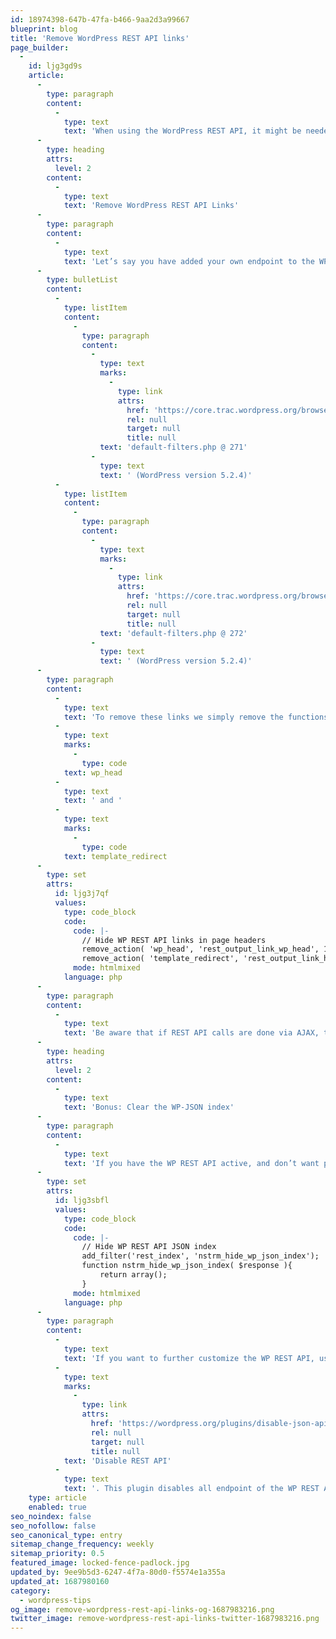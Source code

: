 ```yaml
---
id: 18974398-647b-47fa-b466-9aa2d3a99667
blueprint: blog
title: 'Remove WordPress REST API links'
page_builder:
  -
    id: ljg3gd9s
    article:
      -
        type: paragraph
        content:
          -
            type: text
            text: 'When using the WordPress REST API, it might be needed to hide some WP REST API links from the page source to the outside world. Here’s how to do that.'
      -
        type: heading
        attrs:
          level: 2
        content:
          -
            type: text
            text: 'Remove WordPress REST API Links'
      -
        type: paragraph
        content:
          -
            type: text
            text: 'Let’s say you have added your own endpoint to the WP REST API, and do not want to publicly show it in the page source. There are two places the WP REST API link is added to the page source:'
      -
        type: bulletList
        content:
          -
            type: listItem
            content:
              -
                type: paragraph
                content:
                  -
                    type: text
                    marks:
                      -
                        type: link
                        attrs:
                          href: 'https://core.trac.wordpress.org/browser/tags/5.2/src/wp-includes/default-filters.php#L271'
                          rel: null
                          target: null
                          title: null
                    text: 'default-filters.php @ 271'
                  -
                    type: text
                    text: ' (WordPress version 5.2.4)'
          -
            type: listItem
            content:
              -
                type: paragraph
                content:
                  -
                    type: text
                    marks:
                      -
                        type: link
                        attrs:
                          href: 'https://core.trac.wordpress.org/browser/tags/5.2/src/wp-includes/default-filters.php#L272'
                          rel: null
                          target: null
                          title: null
                    text: 'default-filters.php @ 272'
                  -
                    type: text
                    text: ' (WordPress version 5.2.4)'
      -
        type: paragraph
        content:
          -
            type: text
            text: 'To remove these links we simply remove the functions that are hooked to '
          -
            type: text
            marks:
              -
                type: code
            text: wp_head
          -
            type: text
            text: ' and '
          -
            type: text
            marks:
              -
                type: code
            text: template_redirect
      -
        type: set
        attrs:
          id: ljg3j7qf
          values:
            type: code_block
            code:
              code: |-
                // Hide WP REST API links in page headers
                remove_action( 'wp_head', 'rest_output_link_wp_head', 10);
                remove_action( 'template_redirect', 'rest_output_link_header', 11);
              mode: htmlmixed
            language: php
      -
        type: paragraph
        content:
          -
            type: text
            text: 'Be aware that if REST API calls are done via AJAX, the browser shows the URL that is called, and it is visible to the public.'
      -
        type: heading
        attrs:
          level: 2
        content:
          -
            type: text
            text: 'Bonus: Clear the WP-JSON index'
      -
        type: paragraph
        content:
          -
            type: text
            text: 'If you have the WP REST API active, and don’t want people to see what endpoints are available, use the code below.'
      -
        type: set
        attrs:
          id: ljg3sbfl
          values:
            type: code_block
            code:
              code: |-
                // Hide WP REST API JSON index
                add_filter('rest_index', 'nstrm_hide_wp_json_index');
                function nstrm_hide_wp_json_index( $response ){
                	return array();
                }
              mode: htmlmixed
            language: php
      -
        type: paragraph
        content:
          -
            type: text
            text: 'If you want to further customize the WP REST API, use the plugin '
          -
            type: text
            marks:
              -
                type: link
                attrs:
                  href: 'https://wordpress.org/plugins/disable-json-api/'
                  rel: null
                  target: null
                  title: null
            text: 'Disable REST API'
          -
            type: text
            text: '. This plugin disables all endpoint of the WP REST API and allows you to enable individual endpoints.'
    type: article
    enabled: true
seo_noindex: false
seo_nofollow: false
seo_canonical_type: entry
sitemap_change_frequency: weekly
sitemap_priority: 0.5
featured_image: locked-fence-padlock.jpg
updated_by: 9ee9b5d3-6247-4f7a-80d0-f5574e1a355a
updated_at: 1687980160
category:
  - wordpress-tips
og_image: remove-wordpress-rest-api-links-og-1687983216.png
twitter_image: remove-wordpress-rest-api-links-twitter-1687983216.png
---
```

